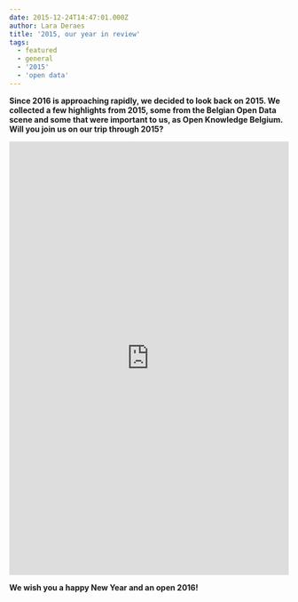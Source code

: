 ```yaml
---
date: 2015-12-24T14:47:01.000Z
author: Lara Deraes
title: '2015, our year in review'
tags:
  - featured
  - general
  - '2015'
  - 'open data'
---
```


**Since 2016 is approaching rapidly, we decided to look back on 2015. We collected a few highlights from 2015, some from the Belgian Open Data scene and some that were important to us, as Open Knowledge Belgium. Will you join us on our trip through 2015?**

<iframe frameborder="0" height="780;" src="https://timemapper.okfnlabs.org/laraclaire_/open-knowledge-belgium-2015-review?embed=1" style="border: none;" width="100%"></iframe>

**We wish you a happy New Year and an open 2016!**
